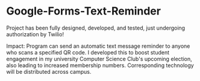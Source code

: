 # Google-Forms-Text-Reminder


Project has been fully designed, developed, and tested, just undergoing authorization by Twilio!

Impact: Program can send an automatic text message reminder to anyone who scans a specified QR code. I developed this to boost student engagement in my university Computer Science Club's upcoming election, also leading to increased membership numbers. Corresponding technology will be distributed across campus.
